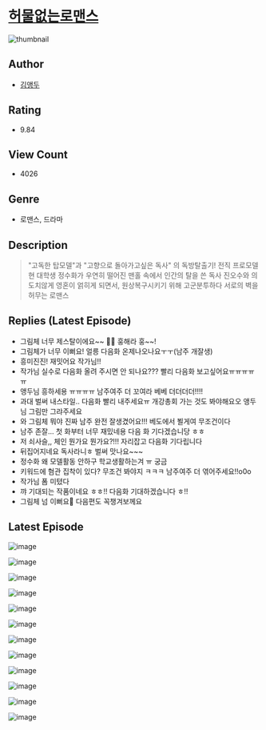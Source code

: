 # [허물없는로맨스](https://comic.naver.com/bestChallenge/list?titleId=811363)
![thumbnail](https://image-comic.pstatic.net/user_contents_data/challenge_comic/2023/05/25/upload_7291390903559743027_480x623.jpeg)

## Author
- [김앵두](https://comic.naver.com/artistTitle?id=367298)

## Rating
- 9.84

## View Count
- 4026

## Genre
- 로맨스, 드라마

## Description
> "고독한 탑모델"과 "고향으로 돌아가고싶은 독사" 의 독방탈출기! 전직 프로모델 현 대학생 정수화가 우연히 떨어진 맨홀 속에서 인간의 탈을 쓴 독사 진오수와 의도치않게 영혼이 얽히게 되면서, 원상복구시키기 위해 고군분투하다 서로의 벽을 허무는 로맨스

## Replies (Latest Episode)
- 그림체 너무 제스탈이에요~~ 🫶🏻 훙해라 훙~~!
- 그림체가 너무 이뻐요! 얼릉 다음화 온제나오나요ㅜㅜ(남주 개잘생)
- 흥미진진! 재밋어요 작가님!!
- 작가님 실수로 다음화 올려 주시면 안 되나요??? 빨리 다음화 보고싶어요ㅠㅠㅠㅠㅠ
- 앵두님 흥하세용 ㅠㅠㅠㅠ 남주여주 더 꼬여라 베베 더더더더!!!!
- 과대 벌써 내스타일.. 다음화 빨리 내주세요ㅠ 개강총회 가는 것도 봐야해요오 앵두님 그림만 그랴주세요
- 와 그림체 뭐야 진짜 남주 완전 잘생겼어요!!! 베도에서 뵐게여 무조건이다
- 남주 존잘... 첫 화부터 너무 재밌네용 다음 화 기다겠습니당 ㅎㅎ
- 저 쇠사슬,, 체인 뭔가요 뭔가요?!!! 자리잡고 다음화 기다립니다
- 뒤집어지네요 독사라니ㅎ 벌써 맛나요~~~
- 정수화 왜 모델활동 안하구 학교생활하는겨 ㅠ 궁금
- 키워드에 혐관 집착이 있다? 무조건 봐야지 ㅋㅋㅋ 남주여주 더 엮어주세요!!o0o
- 작가님 폼 미텼다
- 꺄 기대되는 작품이네요 ㅎㅎ!! 다음화 기대하겠습니다 ㅎ!!
- 그림체 넘 이뻐요🫶 다음편도 꼭챙겨보께요

## Latest Episode
![image](https://image-comic.pstatic.net/user_contents_data/challenge_comic/2023/05/25/367298/upload_3978147629919266150.jpeg)

![image](https://image-comic.pstatic.net/user_contents_data/challenge_comic/2023/05/25/367298/upload_7234019486401376562.jpeg)

![image](https://image-comic.pstatic.net/user_contents_data/challenge_comic/2023/05/25/367298/upload_3617625490240647474.jpeg)

![image](https://image-comic.pstatic.net/user_contents_data/challenge_comic/2023/05/25/367298/upload_3546414506466043445.jpeg)

![image](https://image-comic.pstatic.net/user_contents_data/challenge_comic/2023/05/25/367298/upload_4049918470328181603.jpeg)

![image](https://image-comic.pstatic.net/user_contents_data/challenge_comic/2023/05/25/367298/upload_7305739513106097508.jpeg)

![image](https://image-comic.pstatic.net/user_contents_data/challenge_comic/2023/05/25/367298/upload_3846465745771115366.jpeg)

![image](https://image-comic.pstatic.net/user_contents_data/challenge_comic/2023/05/25/367298/upload_7161903613921540195.jpeg)

![image](https://image-comic.pstatic.net/user_contents_data/challenge_comic/2023/05/25/367298/upload_7148957740557493858.jpeg)

![image](https://image-comic.pstatic.net/user_contents_data/challenge_comic/2023/05/25/367298/upload_3487531462548666417.jpeg)

![image](https://image-comic.pstatic.net/user_contents_data/challenge_comic/2023/05/25/367298/upload_3474301030645458482.jpeg)

![image](https://image-comic.pstatic.net/user_contents_data/challenge_comic/2023/05/25/367298/upload_7005125166530901555.jpeg)
